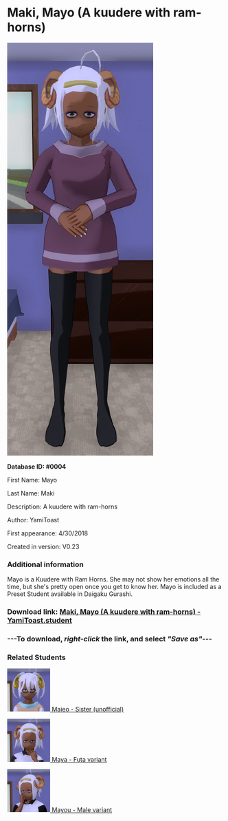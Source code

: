 # Maki, Mayo (A kuudere with ram-horns)

<img src="../../Files/Images/Maki, Mayo (A kuudere with ram-horns).png" title="Maki, Mayo (A kuudere with ram-horns) - YamiToast">

**Database ID: #0004**

First Name: Mayo

Last Name: Maki

Description: A kuudere with ram-horns

Author: YamiToast

First appearance: 4/30/2018

Created in version: V0.23

### Additional information

Mayo is a Kuudere with Ram Horns. She may not show her emotions all the time, but she's pretty open once you get to know her. Mayo is included as a Preset Student available in Daigaku Gurashi.

### Download link: <a href="https://raw.githubusercontent.com/Arbiter1223/Daigaku-Gurashi-Custom-Students/master/Files/Student%20Files/Maki%2C%20Mayo%20(A%20kuudere%20with%20ram-horns)%20-%20YamiToast.student">Maki, Mayo (A kuudere with ram-horns) - YamiToast.student</a>

### ---**To download, _right-click_ the link, and select _"Save as"_**---

### Related Students

<a href="Maki, Maieo (Mayo's polite, confident gamer sister).md"><img src="../../Files/Thumbs/Maki, Maieo (Mayo's polite, confident gamer sister).png" height="100" width="100" title="Maki, Maieo (Mayo's polite, confident gamer sister) - Cookie Boi, V1.00"></a><a href="Maki, Maieo (Mayo's polite, confident gamer sister).md"> Maieo - Sister (unofficial)</a>

<a href="Maki, Maya (A kuudere ram-futa).md"><img src="../../Files/Thumbs/Maki, Maya (A kuudere ram-futa).png" height="100" width="100" title="Maki, Maya (A kuudere ram-futa) - Arbiter1223, V1.00"></a><a href="Maki, Maya (A kuudere ram-futa).md"> Maya - Futa variant</a>

<a href="Maki, Mayou (A kuudere with ram-horns).md"><img src="../../Files/Thumbs/Maki, Mayou (A kuudere with ram-horns).png" height="100" width="100" title="Maki, Mayou (A kuudere with ram-horns) - lawrence, V1.00"></a><a href="Maki, Mayou (A kuudere with ram-horns).md"> Mayou - Male variant</a>

